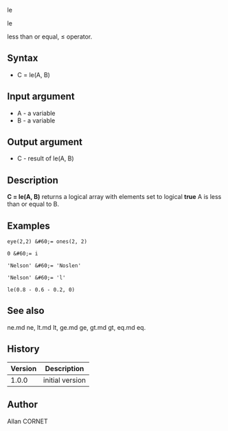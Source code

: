 



le


le

less than or equal, ≤ operator.

## Syntax

- C = le(A, B)

## Input argument

 - A - a variable
 - B - a variable

## Output argument

 - C - result of le(A, B)

## Description


  <p><b>C = le(A, B)</b> returns a logical array with elements set to logical <b>true</b> A is less than or equal to B.</p>
  <p/>


## Examples

```Nelson
eye(2,2) &#60;= ones(2, 2)
```
```Nelson
0 &#60;= i
```
```Nelson
'Nelson' &#60;= 'Noslen'
```
```Nelson
'Nelson' &#60;= 'l'
```
```Nelson
le(0.8 - 0.6 - 0.2, 0)
```

## See also

ne.md ne, lt.md lt, ge.md ge, gt.md gt, eq.md eq.
## History

|Version|Description|
|------|------|
|1.0.0|initial version|


## Author

Allan CORNET



